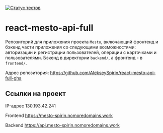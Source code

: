 [![Статус тестов](../../actions/workflows/tests.yml/badge.svg)](../../actions/workflows/tests.yml)

# react-mesto-api-full
Репозиторий для приложения проекта `Mesto`, включающий фронтенд и бэкенд части приложения со следующими возможностями: авторизации и регистрации пользователей, операции с карточками и пользователями. Бэкенд  в директории `backend/`, а фронтенд - в `frontend/`. 


Адрес репозитория: https://github.com/AlekseySpirin/react-mesto-api-full-gha

## Ссылки на проект

IP-адрес 130.193.42.241

Frontend https://mesto-spirin.nomoredomains.work

Backend https://api.mesto-spirin.nomoredomains.work
